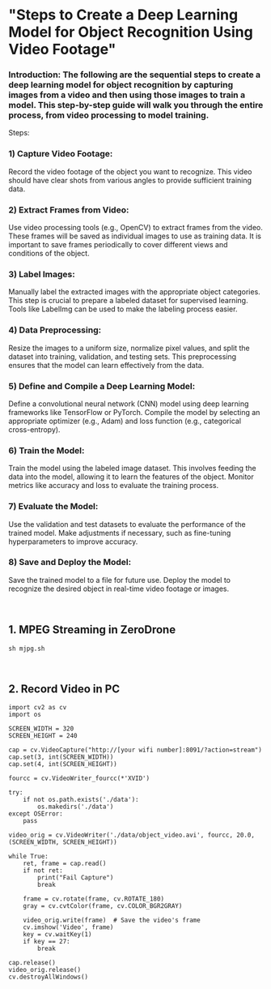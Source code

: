 # "Steps to Create a Deep Learning Model for Object Recognition Using Video Footage"

### Introduction: The following are the sequential steps to create a deep learning model for object recognition by capturing images from a video and then using those images to train a model. This step-by-step guide will walk you through the entire process, from video processing to model training.

Steps:

### 1) Capture Video Footage:

Record the video footage of the object you want to recognize. This video should have clear shots from various angles to provide sufficient training data.

### 2) Extract Frames from Video:

Use video processing tools (e.g., OpenCV) to extract frames from the video. These frames will be saved as individual images to use as training data.
It is important to save frames periodically to cover different views and conditions of the object.

### 3) Label Images:

Manually label the extracted images with the appropriate object categories. This step is crucial to prepare a labeled dataset for supervised learning.
Tools like LabelImg can be used to make the labeling process easier.

### 4) Data Preprocessing:

Resize the images to a uniform size, normalize pixel values, and split the dataset into training, validation, and testing sets.
This preprocessing ensures that the model can learn effectively from the data.

### 5) Define and Compile a Deep Learning Model:

Define a convolutional neural network (CNN) model using deep learning frameworks like TensorFlow or PyTorch.
Compile the model by selecting an appropriate optimizer (e.g., Adam) and loss function (e.g., categorical cross-entropy).

### 6) Train the Model:

Train the model using the labeled image dataset. This involves feeding the data into the model, allowing it to learn the features of the object.
Monitor metrics like accuracy and loss to evaluate the training process.

### 7) Evaluate the Model:

Use the validation and test datasets to evaluate the performance of the trained model.
Make adjustments if necessary, such as fine-tuning hyperparameters to improve accuracy.

### 8) Save and Deploy the Model:

Save the trained model to a file for future use.
Deploy the model to recognize the desired object in real-time video footage or images.

<br/>

## 1. MPEG Streaming in ZeroDrone

    sh mjpg.sh
    
<br/>

## 2. Record Video in PC 

    import cv2 as cv
    import os

    SCREEN_WIDTH = 320
    SCREEN_HEIGHT = 240

    cap = cv.VideoCapture("http://[your wifi number]:8091/?action=stream")
    cap.set(3, int(SCREEN_WIDTH))
    cap.set(4, int(SCREEN_HEIGHT))

    fourcc = cv.VideoWriter_fourcc(*'XVID')

    try:
        if not os.path.exists('./data'):
            os.makedirs('./data')
    except OSError:
        pass

    video_orig = cv.VideoWriter('./data/object_video.avi', fourcc, 20.0, (SCREEN_WIDTH, SCREEN_HEIGHT))

    while True:
        ret, frame = cap.read()
        if not ret:
            print("Fail Capture")
            break

        frame = cv.rotate(frame, cv.ROTATE_180)
        gray = cv.cvtColor(frame, cv.COLOR_BGR2GRAY)

        video_orig.write(frame)  # Save the video's frame
        cv.imshow('Video', frame)
        key = cv.waitKey(1)
        if key == 27:
            break

    cap.release()
    video_orig.release() 
    cv.destroyAllWindows()


